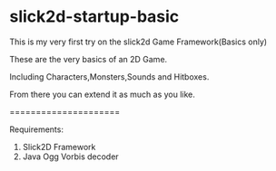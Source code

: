slick2d-startup-basic
=====================

This is my very first try on the slick2d Game Framework(Basics only)

These are the very basics of an 2D Game.

Including Characters,Monsters,Sounds and Hitboxes.

From there you can extend it as much as you like.

=====================

Requirements:

1. Slick2D Framework
2. Java Ogg Vorbis decoder

